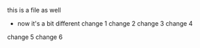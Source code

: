 this is a file as well
- now it's a bit different
change 1
change 2
change 3
change 4

change 5
change 6